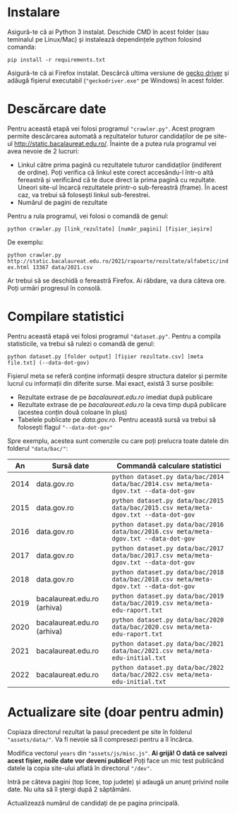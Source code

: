 # Instalare

Asigură-te că ai Python 3 instalat. Deschide CMD în acest folder (sau teminalul pe Linux/Mac) și instalează dependințele python folosind comanda:

`pip install -r requirements.txt`

Asigură-te că ai Firefox instalat. Descărcă ultima versiune de [gecko driver](https://github.com/mozilla/geckodriver/releases) și adăugă fișierul executabil (`"geckodriver.exe"` pe Windows) în acest folder.

# Descărcare date

Pentru această etapă vei folosi programul `"crawler.py"`. Acest program permite descărcarea automată a rezultatelor tuturor candidaților de pe site-ul http://static.bacalaureat.edu.ro/. Înainte de a putea rula programul vei avea nevoie de 2 lucruri:

* Linkul către prima pagină cu rezultatele tuturor candidaților (indiferent de ordine). Poți verifica că linkul este corect accesându-l într-o altă fereastră și verificând că te duce direct la prima pagină cu rezultate. Uneori site-ul încarcă rezultatele printr-o sub-fereastră (frame). În acest caz, va trebui să folosești linkul sub-ferestrei.
* Numărul de pagini de rezultate

Pentru a rula programul, vei folosi o comandă de genul:

`python crawler.py [link_rezultate] [număr_pagini] [fișier_ieșire]`

De exemplu:

`python crawler.py http://static.bacalaureat.edu.ro/2021/rapoarte/rezultate/alfabetic/index.html 13367 data/2021.csv`

Ar trebui să se deschidă o fereastră Firefox. Ai răbdare, va dura câteva ore. Poți urmări progresul în consolă.

# Compilare statistici 

Pentru această etapă vei folosi programul `"dataset.py"`. Pentru a compila statisticile, va trebui să rulezi o comandă de genul:

`python dataset.py [folder output] [fișier rezultate.csv] [meta file.txt] (--data-dot-gov)`

Fișierul meta se referă conține informații despre structura datelor și permite lucrul cu informații din diferite surse. Mai exact, există 3 surse posibile:

- Rezultate extrase de pe *bacalaureat.edu.ro* imediat după publicare
- Rezultate extrase de pe *bacalaureat.edu.ro* la ceva timp după publicare (acestea conțin două coloane în plus)
- Tabelele publicate pe *data.gov.ro*. Pentru această sursă va trebui să folosești flagul `"--data-dot-gov"`

Spre exemplu, acestea sunt comenzile cu care poți prelucra toate datele din folderul `"data/bac/"`:

| **An** | **Sursă date**              | **Commandă calculare statistici**                                                     |
|--------|-----------------------------|---------------------------------------------------------------------------------------|
| 2014   | data.gov.ro                 | `python dataset.py data/bac/2014 data/bac/2014.csv meta/meta-dgov.txt --data-dot-gov` |
| 2015   | data.gov.ro                 | `python dataset.py data/bac/2015 data/bac/2015.csv meta/meta-dgov.txt --data-dot-gov` |
| 2016   | data.gov.ro                 | `python dataset.py data/bac/2016 data/bac/2016.csv meta/meta-dgov.txt --data-dot-gov` |
| 2017   | data.gov.ro                 | `python dataset.py data/bac/2017 data/bac/2017.csv meta/meta-dgov.txt --data-dot-gov` |
| 2018   | data.gov.ro                 | `python dataset.py data/bac/2018 data/bac/2018.csv meta/meta-dgov.txt --data-dot-gov` |
| 2019   | bacalaureat.edu.ro (arhiva) | `python dataset.py data/bac/2019 data/bac/2019.csv meta/meta-edu-raport.txt`          |
| 2020   | bacalaureat.edu.ro (arhiva) | `python dataset.py data/bac/2020 data/bac/2020.csv meta/meta-edu-raport.txt`          |
| 2021   | bacalaureat.edu.ro          | `python dataset.py data/bac/2021 data/bac/2021.csv meta/meta-edu-initial.txt`         |
| 2022   | bacalaureat.edu.ro          | `python dataset.py data/bac/2022 data/bac/2022.csv meta/meta-edu-initial.txt`         |

# Actualizare site (doar pentru admin)

Copiaza directorul rezultat la pasul precedent pe site în folderul `"assets/data/"`. Va fi nevoie să îl compresezi pentru a îl încărca.

Modifica vectorul `years` din `"assets/js/misc.js"`. **Ai grijă! O dată ce salvezi acest fișier, noile date vor deveni publice!** Poți face un mic test publicând datele la copia site-ului aflată în directorul `"/dev"`.

Intră pe câteva pagini (top licee, top județe) și adaugă un anunț privind noile date. Nu uita să îl ștergi după 2 săptămâni.

Actualizează numărul de candidați de pe pagina principală.
